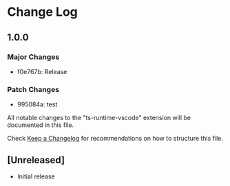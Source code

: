 # Change Log

## 1.0.0

### Major Changes

- f0e767b: Release

### Patch Changes

- 995084a: test

All notable changes to the "ts-runtime-vscode" extension will be documented in this file.

Check [Keep a Changelog](http://keepachangelog.com/) for recommendations on how to structure this file.

## [Unreleased]

- Initial release
